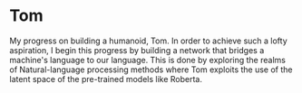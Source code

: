 # Tom
My progress on building a humanoid, Tom. In order to achieve such a lofty aspiration, I begin this progress by building a network that bridges a machine's language to our language. This is done by exploring the realms of Natural-language processing methods where Tom exploits the use of the latent space of the pre-trained models like Roberta.
